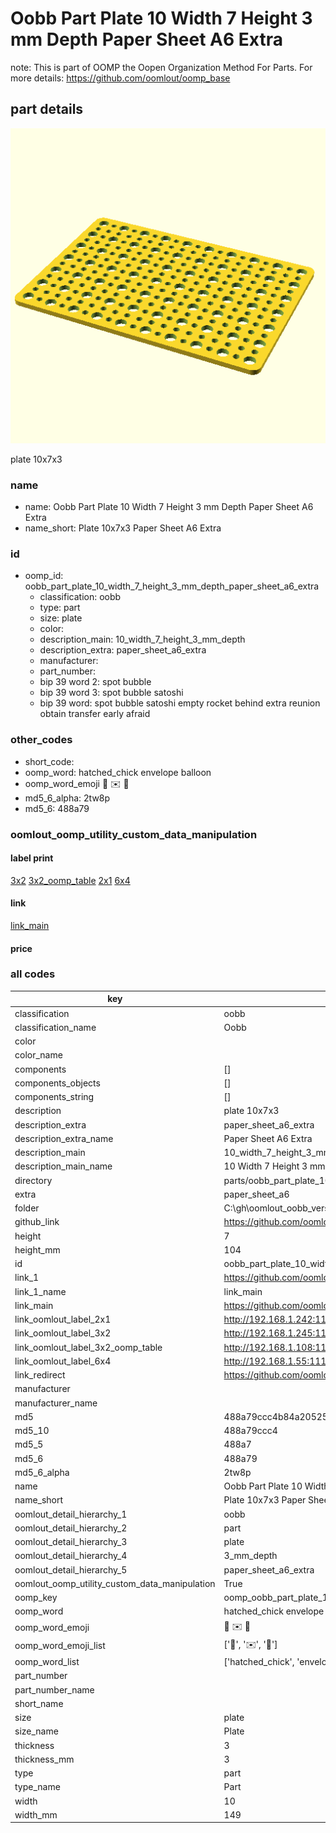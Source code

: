 # Oobb Part Plate 10 Width 7 Height 3 mm Depth Paper Sheet A6 Extra  

note: This is part of OOMP the Oopen Organization Method For Parts. For more details: https://github.com/oomlout/oomp_base

##  part details
  

[![](3dpr.png)](3dpr.png)

plate 10x7x3



### name
* name: Oobb Part Plate 10 Width 7 Height 3 mm Depth Paper Sheet A6 Extra
* name_short: Plate 10x7x3 Paper Sheet A6 Extra
### id
* oomp_id: oobb_part_plate_10_width_7_height_3_mm_depth_paper_sheet_a6_extra
  * classification: oobb
  * type: part
  * size: plate
  * color: 
  * description_main: 10_width_7_height_3_mm_depth
  * description_extra: paper_sheet_a6_extra
  * manufacturer: 
  * part_number: 
  * bip 39 word 2: spot bubble
  * bip 39 word 3: spot bubble satoshi
  * bip 39 word: spot bubble satoshi empty rocket behind extra reunion obtain transfer early afraid

### other_codes
* short_code: 
* oomp_word: hatched_chick envelope balloon
* oomp_word_emoji :hatched_chick: :envelope: :balloon:
* md5_6_alpha: 2tw8p
* md5_6: 488a79






### oomlout_oomp_utility_custom_data_manipulation
#### label print
[3x2](http://192.168.1.245:1112/?label=oomp%202tw8p)
[3x2_oomp_table](http://192.168.1.108:1112/?label=oomp%202tw8p)
[2x1](http://192.168.1.242:1112/?label=oomp%202tw8p)
[6x4](http://192.168.1.55:1112/?label=oomp%202tw8p)    

#### link

[link_main](https://github.com/oomlout/oomlout_oobb_version_4_generated_parts/tree/main/navigation_oomp/oobb/part/plate/10_width_7_height_3_mm_depth/paper_sheet_a6_extra/part)                              

#### price







### all codes 
| key | value |  
| --- | --- |  
| classification | oobb |  
| classification_name | Oobb |  
| color |  |  
| color_name |  |  
| components | [] |  
| components_objects | [] |  
| components_string | [] |  
| description | plate 10x7x3 |  
| description_extra | paper_sheet_a6_extra |  
| description_extra_name | Paper Sheet A6 Extra |  
| description_main | 10_width_7_height_3_mm_depth |  
| description_main_name | 10 Width 7 Height 3 mm Depth |  
| directory | parts/oobb_part_plate_10_width_7_height_3_mm_depth_paper_sheet_a6_extra |  
| extra | paper_sheet_a6 |  
| folder | C:\gh\oomlout_oobb_version_4_generated_parts\parts\oobb_part_plate_10_width_7_height_3_mm_depth_paper_sheet_a6_extra |  
| github_link | https://github.com/oomlout/oomlout_oomp_part_src/tree/main/parts/oobb_part_plate_10_width_7_height_3_mm_depth_paper_sheet_a6_extra |  
| height | 7 |  
| height_mm | 104 |  
| id | oobb_part_plate_10_width_7_height_3_mm_depth_paper_sheet_a6_extra |  
| link_1 | https://github.com/oomlout/oomlout_oobb_version_4_generated_parts/tree/main/navigation_oomp/oobb/part/plate/10_width_7_height_3_mm_depth/paper_sheet_a6_extra/part |  
| link_1_name | link_main |  
| link_main | https://github.com/oomlout/oomlout_oobb_version_4_generated_parts/tree/main/navigation_oomp/oobb/part/plate/10_width_7_height_3_mm_depth/paper_sheet_a6_extra/part |  
| link_oomlout_label_2x1 | http://192.168.1.242:1112/?label=oomp%202tw8p |  
| link_oomlout_label_3x2 | http://192.168.1.245:1112/?label=oomp%202tw8p |  
| link_oomlout_label_3x2_oomp_table | http://192.168.1.108:1112/?label=oomp%202tw8p |  
| link_oomlout_label_6x4 | http://192.168.1.55:1112/?label=oomp%202tw8p |  
| link_redirect | https://github.com/oomlout/oomlout_oobb_version_4_generated_parts/tree/main/parts/oobb_plate_10_07_03_ex_paper_sheet_a6 |  
| manufacturer |  |  
| manufacturer_name |  |  
| md5 | 488a79ccc4b84a20525db4937ec75696 |  
| md5_10 | 488a79ccc4 |  
| md5_5 | 488a7 |  
| md5_6 | 488a79 |  
| md5_6_alpha | 2tw8p |  
| name | Oobb Part Plate 10 Width 7 Height 3 mm Depth Paper Sheet A6 Extra |  
| name_short | Plate 10x7x3 Paper Sheet A6 Extra |  
| oomlout_detail_hierarchy_1 | oobb |  
| oomlout_detail_hierarchy_2 | part |  
| oomlout_detail_hierarchy_3 | plate |  
| oomlout_detail_hierarchy_4 | 3_mm_depth |  
| oomlout_detail_hierarchy_5 | paper_sheet_a6_extra |  
| oomlout_oomp_utility_custom_data_manipulation | True |  
| oomp_key | oomp_oobb_part_plate_10_width_7_height_3_mm_depth_paper_sheet_a6_extra |  
| oomp_word | hatched_chick envelope balloon |  
| oomp_word_emoji | :hatched_chick: :envelope: :balloon: |  
| oomp_word_emoji_list | [':hatched_chick:', ':envelope:', ':balloon:'] |  
| oomp_word_list | ['hatched_chick', 'envelope', 'balloon'] |  
| part_number |  |  
| part_number_name |  |  
| short_name |  |  
| size | plate |  
| size_name | Plate |  
| thickness | 3 |  
| thickness_mm | 3 |  
| type | part |  
| type_name | Part |  
| width | 10 |  
| width_mm | 149 |  
